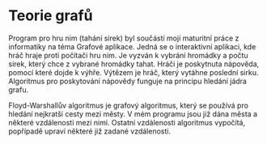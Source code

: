 # Teorie grafů

Program pro hru nim (tahání sirek) byl součástí mojí maturitní práce z informatiky na téma Grafové aplikace.
Jedná se o interaktivní aplikaci, kde hráč hraje proti počítači hru nim. Je vyzván k vybrání hromádky a počtu sirek, který chce z vybrané hromádky tahat. Hráči je poskytnuta nápověda, pomocí které dojde k výhře. Výtězem je hráč, který vytáhne poslední sirku.
Algoritmus pro poskytování nápovědy funguje na principu hledání jádra grafu.

Floyd-Warshallův algoritmus je grafový algoritmus, který se používá pro hledání nejkratší cesty mezi městy. V mém programu jsou již dána města a některé vzdálenosti mezi nimi. Ostatní vzdálenosti algoritmus vypočítá, popřípadě upraví některé již zadané vzdálenosti.
